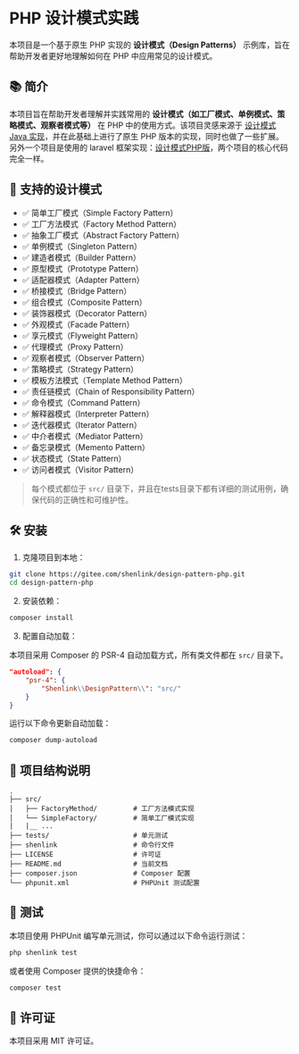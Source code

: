 # PHP 设计模式实践

本项目是一个基于原生 PHP 实现的 **设计模式（Design Patterns）** 示例库，旨在帮助开发者更好地理解如何在 PHP 中应用常见的设计模式。

## 📚 简介

本项目旨在帮助开发者理解并实践常用的 **设计模式（如工厂模式、单例模式、策略模式、观察者模式等）** 在 PHP 中的使用方式。该项目灵感来源于 [设计模式 Java 实现](https://github.com/quanke/design-pattern-java)，并在此基础上进行了原生 PHP 版本的实现，同时也做了一些扩展。另外一个项目是使用的 laravel 框架实现：[设计模式PHP版](https://gitee.com/shenlink/design-patterns-for-php)，两个项目的核心代码完全一样。

## 🧩 支持的设计模式

- ✅ 简单工厂模式（Simple Factory Pattern）
- ✅ 工厂方法模式（Factory Method Pattern）
- ✅ 抽象工厂模式（Abstract Factory Pattern）
- ✅ 单例模式（Singleton Pattern）
- ✅ 建造者模式（Builder Pattern）
- ✅ 原型模式（Prototype Pattern）
- ✅ 适配器模式（Adapter Pattern）
- ✅ 桥接模式（Bridge Pattern）
- ✅ 组合模式（Composite Pattern）
- ✅ 装饰器模式（Decorator Pattern）
- ✅ 外观模式（Facade Pattern）
- ✅ 享元模式（Flyweight Pattern）
- ✅ 代理模式（Proxy Pattern）
- ✅ 观察者模式（Observer Pattern）
- ✅ 策略模式（Strategy Pattern）
- ✅ 模板方法模式（Template Method Pattern）
- ✅ 责任链模式（Chain of Responsibility Pattern）
- ✅ 命令模式（Command Pattern）
- ✅ 解释器模式（Interpreter Pattern）
- ✅ 迭代器模式（Iterator Pattern）
- ✅ 中介者模式（Mediator Pattern）
- ✅ 备忘录模式（Memento Pattern）
- ✅ 状态模式（State Pattern）
- ✅ 访问者模式（Visitor Pattern）

> 每个模式都位于 `src/` 目录下，并且在tests目录下都有详细的测试用例，确保代码的正确性和可维护性。

## 🛠️ 安装

1. 克隆项目到本地：

```bash
git clone https://gitee.com/shenlink/design-pattern-php.git
cd design-pattern-php
```

2. 安装依赖：

```bash
composer install
```

3. 配置自动加载：

本项目采用 Composer 的 PSR-4 自动加载方式，所有类文件都在 `src/` 目录下。

```json
"autoload": {
    "psr-4": {
        "Shenlink\\DesignPattern\\": "src/"
    }
}
```

运行以下命令更新自动加载：

```bash
composer dump-autoload
```

## 📁 项目结构说明

```plaintext
.
├── src/
│   ├── FactoryMethod/         # 工厂方法模式实现
│   └── SimpleFactory/         # 简单工厂模式实现
|   |__ ...
├── tests/                     # 单元测试
├── shenlink                   # 命令行文件
├── LICENSE                    # 许可证
├── README.md                  # 当前文档
├── composer.json              # Composer 配置
└── phpunit.xml                # PHPUnit 测试配置
```

## 🧪 测试

本项目使用 PHPUnit 编写单元测试，你可以通过以下命令运行测试：

```bash
php shenlink test
```

或者使用 Composer 提供的快捷命令：

```bash
composer test
```

## 📄 许可证

本项目采用 MIT 许可证。